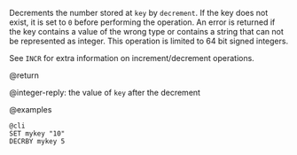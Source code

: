 Decrements the number stored at `key` by `decrement`. If the key does not exist,
it is set to `0` before performing the operation. An error is returned if the
key contains a value of the wrong type or contains a string that can not be
represented as integer. This operation is limited to 64 bit signed integers.

See `INCR` for extra information on increment/decrement operations.

@return

@integer-reply: the value of `key` after the decrement

@examples

    @cli
    SET mykey "10"
    DECRBY mykey 5

